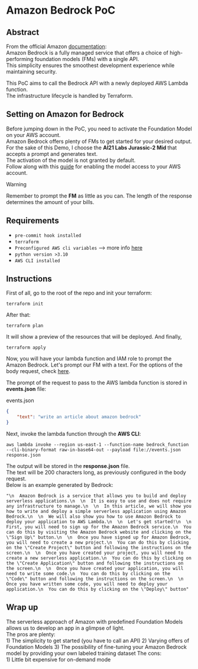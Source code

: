 # Amazon Bedrock PoC
## Abstract
From the official Amazon [documentation](https://aws.amazon.com/bedrock/?nc1=h_ls):   
Amazon Bedrock is a fully managed service that offers a choice of high-performing foundation models (FMs) with a single API.  
This simplicity ensures the smoothest development experience while maintaining security.  

This PoC aims to call the Bedrock API with a newly deployed AWS Lambda function.  
The infrastructure lifecycle is handled by Terraform.  

## Setting on Amazon for Bedrock
Before jumping down in the PoC, you need to activate the Foundation Model on your AWS account.  
Amazon Bedrock offers plenty of FMs to get started for your desired output.  
For the sake of this Demo, I choose the <b>AI21 Labs Jurassic-2 Mid </b> that accepts a prompt and generates text.  
The activation of the model is not granted by default.  
Follow along with this [guide](https://docs.aws.amazon.com/bedrock/latest/userguide/model-access.html) for enabling the model access to your AWS account.  

> [!WARNING]
> Remember to prompt the **FM** as little as you can. The length of the response determines the amount of your bills.

## Requirements

- `pre-commit hook installed`  
- `terraform`  
- `Preconfigured AWS cli variables` --> more info [here](https://docs.aws.amazon.com/cli/latest/userguide/cli-configure-envvars.html)  
- `python version >3.10`  
- `AWS CLI installed`  

## Instructions
First of all, go to the root of the repo and init your terraform:
```console
terraform init
```

After that:
```console
terraform plan
```

It will show a preview of the resources that will be deployed.
And finally,
```console
terraform apply
```

Now, you will have your lambda function and IAM role to prompt the Amazon Bedrock.
Let's prompt our FM with a text. For the options of the body request, check [here](https://docs.aws.amazon.com/bedrock/latest/userguide/model-parameters-jurassic2.html).

The prompt of the request to pass to the AWS lambda function is stored in **events.json** file:

events.json
```json
{
    "text": "write an article about amazon bedrock"
}
```

Next, invoke the lambda function through the **AWS CLI**:  
```console
aws lambda invoke --region us-east-1 --function-name bedrock_function --cli-binary-format raw-in-base64-out --payload file://events.json response.json
```

The output will be stored in the **response.json** file.  
The text will be 200 characters long, as previously configured in the body request.  
Below is an example generated by Bedrock:  
```console
"\n  Amazon Bedrock is a service that allows you to build and deploy serverless applications.\n  \n  It is easy to use and does not require any infrastructure to manage.\n  \n  In this article, we will show you how to write and deploy a simple serverless application using Amazon Bedrock.\n  \n  We will also show you how to use Amazon Bedrock to deploy your application to AWS Lambda.\n  \n  Let's get started!\n  \n  First, you will need to sign up for the Amazon Bedrock service.\n  You can do this by visiting the Amazon Bedrock website and clicking on the \"Sign Up\" button.\n  \n  Once you have signed up for Amazon Bedrock, you will need to create a new project.\n  You can do this by clicking on the \"Create Project\" button and following the instructions on the screen.\n  \n  Once you have created your project, you will need to create a new serverless application.\n  You can do this by clicking on the \"Create Application\" button and following the instructions on the screen.\n  \n  Once you have created your application, you will need to write some code.\n  You can do this by clicking on the \"Code\" button and following the instructions on the screen.\n  \n  Once you have written some code, you will need to deploy your application.\n  You can do this by clicking on the \"Deploy\" button"
```

## Wrap up
The serverless approach of Amazon with predefined Foundation Models allows us to develop an app in a glimpse of light.  
The pros are plenty:  
    1) The simplicity to get started (you have to call an API)
    2) Varying offers of Foundation Models
    3) The possibility of fine-tuning your Amazon Bedrock model by providing your own labeled training dataset
The cons:  
    1) Little bit expensive for on-demand mode

